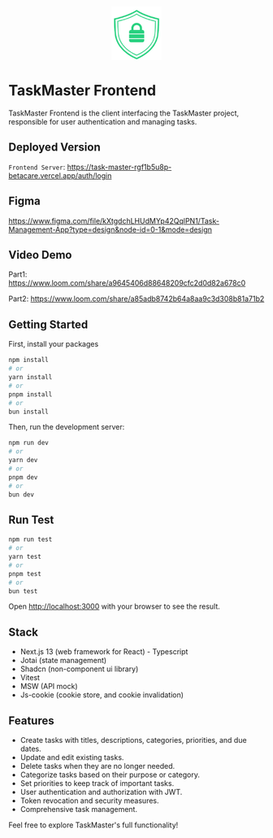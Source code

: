 <p align="center">
  <img src="https://github.com/PiusLucky/TaskMaster-FE/raw/main/public/images/logo.png" alt="TaskMaster Logo" width="100">
</p>

# TaskMaster Frontend

TaskMaster Frontend is the client interfacing the TaskMaster project, responsible for user authentication and  managing tasks.

## Deployed Version
`Frontend Server`: https://task-master-rgf1b5u8p-betacare.vercel.app/auth/login


## Figma
https://www.figma.com/file/kXtgdchLHUdMYp42QqlPN1/Task-Management-App?type=design&node-id=0-1&mode=design

## Video Demo
Part1: https://www.loom.com/share/a9645406d88648209cfc2d0d82a678c0

Part2: https://www.loom.com/share/a85adb8742b64a8aa9c3d308b81a71b2


## Getting Started
First, install your packages
```bash
npm install
# or
yarn install
# or
pnpm install
# or
bun install
```

Then, run the development server:

```bash
npm run dev
# or
yarn dev
# or
pnpm dev
# or
bun dev
```

## Run Test

```bash
npm run test
# or
yarn test
# or
pnpm test
# or
bun test
```

Open [http://localhost:3000](http://localhost:3000) with your browser to see the result.


## Stack
- Next.js 13 (web framework for React) - Typescript
- Jotai (state management)
- Shadcn (non-component ui library)
- Vitest
- MSW (API mock)
- Js-cookie (cookie store, and cookie invalidation)


## Features

- Create tasks with titles, descriptions, categories, priorities, and due dates.
- Update and edit existing tasks.
- Delete tasks when they are no longer needed.
- Categorize tasks based on their purpose or category.
- Set priorities to keep track of important tasks.
- User authentication and authorization with JWT.
- Token revocation and security measures.
- Comprehensive task management.

Feel free to explore TaskMaster's full functionality!
